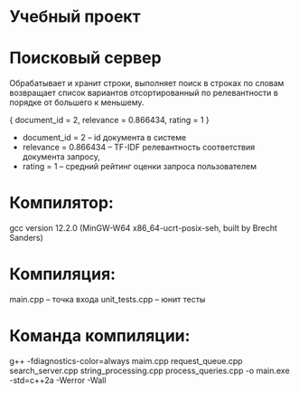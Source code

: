 # Учебный проект
# Поисковый сервер
Обрабатывает и хранит строки, выполняет поиск в строках по словам возвращает список вариантов отсортированный по релевантности в порядке от большего к меньшему.

{ document_id = 2, relevance = 0.866434, rating = 1 }
* document_id = 2 – id документа в системе
* relevance = 0.866434 – TF-IDF релевантность соответствия документа запросу, 
* rating = 1 – средний рейтинг оценки запроса пользователем

# Компилятор:
gcc version 12.2.0 (MinGW-W64 x86_64-ucrt-posix-seh, built by Brecht Sanders)

# Компиляция:
main.cpp – точка входа
unit_tests.cpp – юнит тесты

# Команда компиляции:
g++ -fdiagnostics-color=always maim.cpp request_queue.cpp search_server.cpp string_processing.cpp process_queries.cpp -o main.exe -std=c++2a -Werror -Wall
